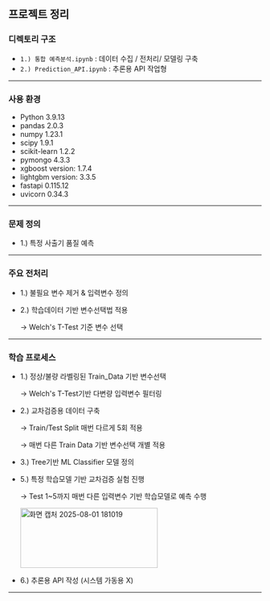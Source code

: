 ## 프로젝트 정리

### 디렉토리 구조
- `1.) 통합 예측분석.ipynb` : 데이터 수집 / 전처리/ 모델링 구축
- `2.) Prediction_API.ipynb` : 추론용 API 작업형 
---

### 사용 환경
- Python 3.9.13
- pandas 2.0.3
- numpy 1.23.1
- scipy 1.9.1
- scikit-learn 1.2.2
- pymongo 4.3.3
- xgboost version: 1.7.4
- lightgbm version: 3.3.5
- fastapi 0.115.12
- uvicorn 0.34.3

---

### 문제 정의
- 1.) 특정 사출기 품질 예측
---

### 주요 전처리 
  - 1.) 불필요 변수 제거 & 입력변수 정의 

  - 2.) 학습데이터 기반 변수선택법 적용

     → Welch's T-Test 기준 변수 선택 

---

### 학습 프로세스  
   - 1.) 정상/불량 라벨링된 Train_Data 기반 변수선택 

       → Welch's T-Test기반 다변량 입력변수 필터링 
     
   - 2.) 교차검증용 데이터 구축
     
       → Train/Test Split 매번 다르게 5회 적용

       → 매번 다른 Train Data 기반 변수선택 개별 적용 

   - 3.) Tree기반 ML Classifier 모델 정의


   - 5.) 특정 학습모델 기반 교차검증 실험 진행

       → Test 1~5까지 매번 다른 입력변수 기반 학습모델로 예측 수행 

     <img width="273" height="119" alt="화면 캡처 2025-08-01 181019" src="https://github.com/user-attachments/assets/0a4b7d0f-f7ef-4016-9e25-1f75f0ed8878" />

   - 6.) 추론용 API 작성 (시스템 가동용 X)
     

---



    
